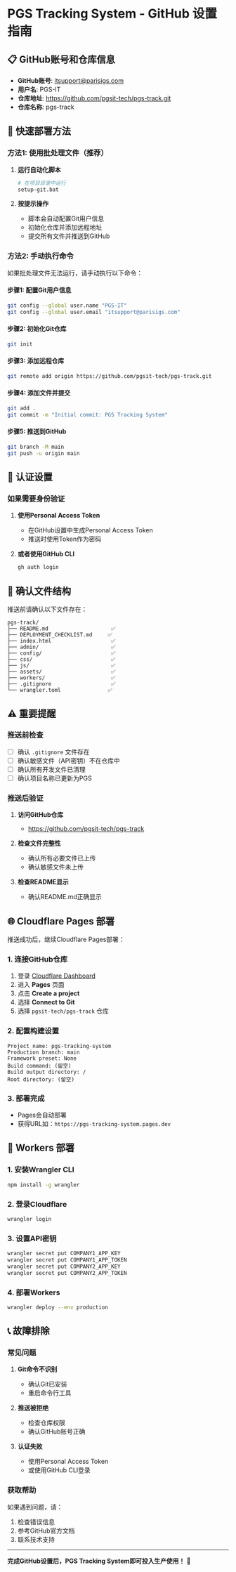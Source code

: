 # PGS Tracking System - GitHub 设置指南

## 📋 GitHub账号和仓库信息

- **GitHub账号**: itsupport@parisigs.com
- **用户名**: PGS-IT
- **仓库地址**: https://github.com/pgsit-tech/pgs-track.git
- **仓库名称**: pgs-track

## 🚀 快速部署方法

### 方法1: 使用批处理文件（推荐）

1. **运行自动化脚本**
   ```bash
   # 在项目目录中运行
   setup-git.bat
   ```

2. **按提示操作**
   - 脚本会自动配置Git用户信息
   - 初始化仓库并添加远程地址
   - 提交所有文件并推送到GitHub

### 方法2: 手动执行命令

如果批处理文件无法运行，请手动执行以下命令：

#### 步骤1: 配置Git用户信息
```bash
git config --global user.name "PGS-IT"
git config --global user.email "itsupport@parisigs.com"
```

#### 步骤2: 初始化Git仓库
```bash
git init
```

#### 步骤3: 添加远程仓库
```bash
git remote add origin https://github.com/pgsit-tech/pgs-track.git
```

#### 步骤4: 添加文件并提交
```bash
git add .
git commit -m "Initial commit: PGS Tracking System"
```

#### 步骤5: 推送到GitHub
```bash
git branch -M main
git push -u origin main
```

## 🔐 认证设置

### 如果需要身份验证

1. **使用Personal Access Token**
   - 在GitHub设置中生成Personal Access Token
   - 推送时使用Token作为密码

2. **或者使用GitHub CLI**
   ```bash
   gh auth login
   ```

## 📁 确认文件结构

推送前请确认以下文件存在：

```
pgs-track/
├── README.md                    ✅
├── DEPLOYMENT_CHECKLIST.md     ✅
├── index.html                   ✅
├── admin/                       ✅
├── config/                      ✅
├── css/                         ✅
├── js/                          ✅
├── assets/                      ✅
├── workers/                     ✅
├── .gitignore                   ✅
└── wrangler.toml               ✅
```

## ⚠️ 重要提醒

### 推送前检查

- [ ] 确认 `.gitignore` 文件存在
- [ ] 确认敏感文件（API密钥）不在仓库中
- [ ] 确认所有开发文件已清理
- [ ] 确认项目名称已更新为PGS

### 推送后验证

1. **访问GitHub仓库**
   - https://github.com/pgsit-tech/pgs-track

2. **检查文件完整性**
   - 确认所有必要文件已上传
   - 确认敏感文件未上传

3. **检查README显示**
   - 确认README.md正确显示

## 🌐 Cloudflare Pages 部署

推送成功后，继续Cloudflare Pages部署：

### 1. 连接GitHub仓库

1. 登录 [Cloudflare Dashboard](https://dash.cloudflare.com)
2. 进入 **Pages** 页面
3. 点击 **Create a project**
4. 选择 **Connect to Git**
5. 选择 `pgsit-tech/pgs-track` 仓库

### 2. 配置构建设置

```
Project name: pgs-tracking-system
Production branch: main
Framework preset: None
Build command: (留空)
Build output directory: /
Root directory: (留空)
```

### 3. 部署完成

- Pages会自动部署
- 获得URL如：`https://pgs-tracking-system.pages.dev`

## 🔧 Workers 部署

### 1. 安装Wrangler CLI

```bash
npm install -g wrangler
```

### 2. 登录Cloudflare

```bash
wrangler login
```

### 3. 设置API密钥

```bash
wrangler secret put COMPANY1_APP_KEY
wrangler secret put COMPANY1_APP_TOKEN
wrangler secret put COMPANY2_APP_KEY
wrangler secret put COMPANY2_APP_TOKEN
```

### 4. 部署Workers

```bash
wrangler deploy --env production
```

## 📞 故障排除

### 常见问题

1. **Git命令不识别**
   - 确认Git已安装
   - 重启命令行工具

2. **推送被拒绝**
   - 检查仓库权限
   - 确认GitHub账号正确

3. **认证失败**
   - 使用Personal Access Token
   - 或使用GitHub CLI登录

### 获取帮助

如果遇到问题，请：
1. 检查错误信息
2. 参考GitHub官方文档
3. 联系技术支持

---

**完成GitHub设置后，PGS Tracking System即可投入生产使用！** 🎉
